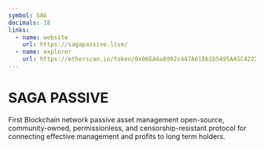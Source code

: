 ```yaml
---
symbol: SAG
decimals: 18
links:
  - name: website
    url: https://sagapassive.live/
  - name: explorer
    url: https://etherscan.io/token/0x06EA6a8992c447A618b1b5495AA5C42228C1A5E1
---
```


# SAGA PASSIVE

First Blockchain network passive asset management open-source, community-owned, permissionless, and censorship-resistant protocol for connecting effective management and profits to long term holders.
